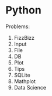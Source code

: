 # Python
Problems:

1. FizzBizz
2. Input
3. File
4. DB
5. Plot
6. Tips
7. SQLite
8. Mathplot
9. Data Science



